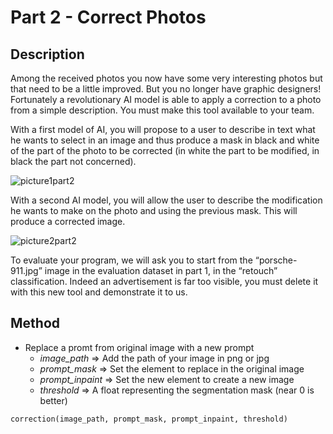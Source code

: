 # Part 2 - Correct Photos

## Description

Among the received photos you now have some very interesting photos but that need to be a little improved. But you no longer have graphic designers! Fortunately a revolutionary AI model is able to apply a correction to a photo from a simple description. You must make this tool available to your team.

With a first model of AI, you will propose to a user to describe in text what he wants to select in an image and thus produce a mask in black and white of the part of the photo to be corrected (in white the part to be modified, in black the part not concerned).

![picture1part2](https://user-images.githubusercontent.com/48018775/229306638-b76eeee9-7092-4461-b181-9e8f63a96ce8.png)

With a second AI model, you will allow the user to describe the modification he wants to make on the photo and using the previous mask. This will produce a corrected image.

![picture2part2](https://user-images.githubusercontent.com/48018775/229306639-04885a02-a88d-4eed-95f6-ea377b0a747b.png)

To evaluate your program, we will ask you to start from the “porsche-911.jpg” image in the evaluation dataset in part 1, in the “retouch” classification. Indeed an advertisement is far too visible, you must delete it with this new tool and demonstrate it to us.

## Method

* Replace a promt from original image with a new prompt
    * *image_path*     => Add the path of your image in png or jpg
    * *prompt_mask*    => Set the element to replace in the original image
    * *prompt_inpaint* => Set the new element to create a new image
    * *threshold*      => A float representing the segmentation mask (near 0 is better)

```
correction(image_path, prompt_mask, prompt_inpaint, threshold)
```
